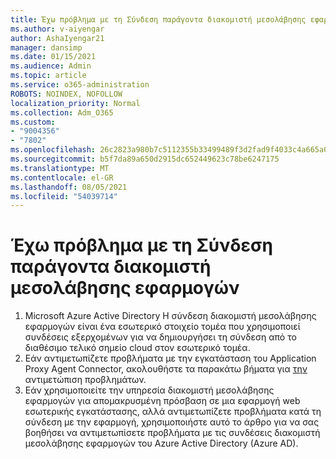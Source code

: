 ```yaml
---
title: Έχω πρόβλημα με τη Σύνδεση παράγοντα διακομιστή μεσολάβησης εφαρμογών
ms.author: v-aiyengar
author: AshaIyengar21
manager: dansimp
ms.date: 01/15/2021
ms.audience: Admin
ms.topic: article
ms.service: o365-administration
ROBOTS: NOINDEX, NOFOLLOW
localization_priority: Normal
ms.collection: Adm_O365
ms.custom:
- "9004356"
- "7802"
ms.openlocfilehash: 26c2823a980b7c5112355b33499489f3d2fad9f4033c4a665a0e423a80ef85c6
ms.sourcegitcommit: b5f7da89a650d2915dc652449623c78be6247175
ms.translationtype: MT
ms.contentlocale: el-GR
ms.lasthandoff: 08/05/2021
ms.locfileid: "54039714"
---
```

# <a name="im-having-a-problem-with-the-application-proxy-agent-connector"></a>Έχω πρόβλημα με τη Σύνδεση παράγοντα διακομιστή μεσολάβησης εφαρμογών

1. Microsoft Azure Active Directory Η σύνδεση διακομιστή μεσολάβησης εφαρμογών είναι ένα εσωτερικό στοιχείο τομέα που χρησιμοποιεί συνδέσεις εξερχομένων για να δημιουργήσει τη σύνδεση από το διαθέσιμο τελικό σημείο cloud στον εσωτερικό τομέα.
1. Εάν αντιμετωπίζετε προβλήματα με την εγκατάσταση του Application Proxy Agent Connector, ακολουθήστε τα παρακάτω βήματα για [την](https://docs.microsoft.com/azure/active-directory/application-proxy-connector-installation-problem/?WT.mc_id=UI_AAD_Enterprise_Apps_Support_L2_Overview) αντιμετώπιση προβλημάτων.
1. Εάν χρησιμοποιείτε την υπηρεσία διακομιστή μεσολάβησης εφαρμογών για απομακρυσμένη πρόσβαση σε μια εφαρμογή web εσωτερικής εγκατάστασης, αλλά αντιμετωπίζετε προβλήματα κατά τη σύνδεση με την εφαρμογή, χρησιμοποιήστε αυτό το άρθρο για να σας βοηθήσει να αντιμετωπίσετε προβλήματα με τις συνδέσεις διακομιστή μεσολάβησης εφαρμογών του Azure Active Directory (Azure AD). [](https://docs.microsoft.com/azure/active-directory/manage-apps/application-proxy-debug-connectors)